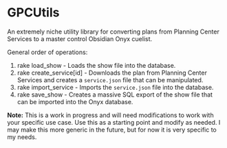 # GPCUtils

An extremely niche utility library for converting plans from Planning Center Services to a master control Obsidian Onyx cuelist.

General order of operations:
1. rake load_show - Loads the show file into the database.
2. rake create_service[id] - Downloads the plan from Planning Center Services and creates a `service.json` file that can be manipulated.
3. rake import_service - Imports the `service.json` file into the database.
4. rake save_show - Creates a massive SQL export of the show file that can be imported into the Onyx database.

**Note:** This is a work in progress and will need modifications to work with your specific use case. Use this as a starting point and modify as needed. I may make this more generic in the future, but for now it is very specific to my needs.
